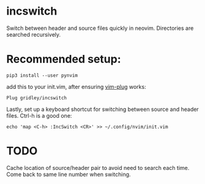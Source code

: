 # incswitch
Switch between header and source files quickly in neovim. Directories are searched recursively.

# Recommended setup:
`pip3 install --user pynvim`

add this to your init.vim, after ensuring [vim-plug](https://www.linode.com/docs/tools-reference/tools/how-to-install-neovim-and-plugins-with-vim-plug/) works:

`Plug gridley/incswitch`

Lastly, set up a keyboard shortcut for switching between source and header files. Ctrl-h is a good one:

`echo 'map <C-h> :IncSwitch <CR>' >> ~/.config/nvim/init.vim`

# TODO
Cache location of source/header pair to avoid need to search each time.
Come back to same line number when switching.
